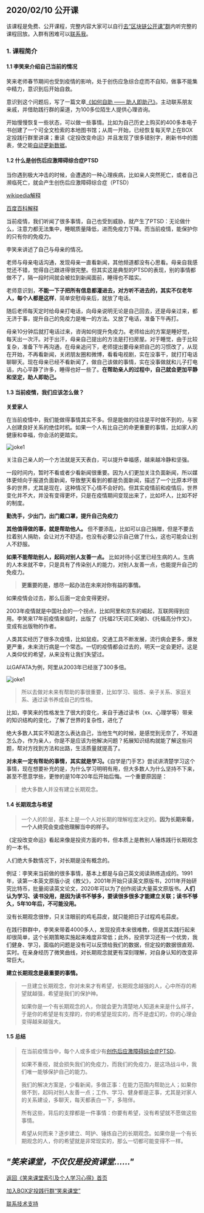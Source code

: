 ## 2020/02/10 公开课

该课程是免费、公开课程，完整内容大家可以自行[去“区块链公开课”群](/xiaolai-class-public.md)内听完整的课程回放。入群有困难可以[联系我](/contact-info.md)。

### 1. 课程简介

#### 1.1 李笑来介绍自己当前的情况

笑来老师春节期间也受到疫情的影响，处于创伤应急综合症而不自知，做事不能集中精力，意识到后开始自救。

意识到这个问题后，写了一篇文章[《如何自助 —— 助人即助己》](https://github.com/xiaolai/help-to-be-helped)。主动联系朋友亲戚，并借助践行群的渠道，为100多位陌生人提供心理咨询。

开始慢慢恢复一些状态，可以做一些事情。比如为自己历史上购买的400多本电子书创建了一个可全文检索的本地图书馆；从周一开始，已经恢复每天早上在BOX定投践行群里讲课；重读《定投改变命运》并且发现了很多错别字，刷新书中的图表，使之能[自动更新数据](https://github.com/xiaolai/regular-investing-in-box/tree/master/data)。

#### 1.2 什么是创伤后应激障碍综合症PTSD

当你遇到极大冲击的时候，会遭遇的一种心理疾病，比如亲人突然死亡，或者自己濒临死亡，就会产生创伤后应激障碍综合症（PTSD）

[wikipedia解释](https://zh.wikipedia.org/wiki/%E5%89%B5%E5%82%B7%E5%BE%8C%E5%A3%93%E5%8A%9B%E7%97%87%E5%80%99%E7%BE%A4)

[百度百科解释](https://baike.baidu.com/item/%E5%88%9B%E4%BC%A4%E5%90%8E%E5%BA%94%E6%BF%80%E9%9A%9C%E7%A2%8D)

当前疫情，我们听闻了很多事情，自己也受到威胁，就产生了PTSD：无论做什么，注意力都无法集中，睡眠质量降低，进而免疫力下降。而当前疫情，能保护你的只有你的免疫力。

李笑来讲述了自己与母亲的情况。

老师与母亲电话沟通，发现母亲一直看新闻，其他频道都没有心思看。母亲自我感觉还不错，觉得自己跟进得很完整。但其实这是典型的PTSD的表现，别的事情都做不了，隔一段时间就会被拉到新闻面前，睡得也不踏实。

老师意识到，**不能一下子把所有信息都灌进去，对方听不进去的，其实不仅老年人，每个人都是这样**，简单安慰母亲后，就放了电话。

随后老师每天定时给母亲打电话，向母亲说明无论是自己回去，还是母亲过来，都无济于事，提升自己的免疫力是唯一的方法。又放了电话，准备下午再打。

母亲10分钟后就打电话过来，咨询如何提升免疫力。老师给出的方案是睡好觉，每天出一次汗。对于出汗，母亲自己提出的方法是打扫房屋。对于睡觉，由于比较复杂，准备下午再沟通，在母亲追问下，老师提出要母亲把自己的习惯改了，从现在开始，不再看新闻，关闭朋友圈和微博，看看电视剧，实在没事干，就打打电话聊聊天。现在母亲已经不看新闻了，做自己该做的事情，实在没事做就和儿子打电话，内心平静了许多，睡得也好一些了。**在帮助亲人的过程中，自己就会更加平静和坚定，助人即助己。**

#### 1.3 当前疫情，我们应该怎么做？

**关爱家人**

在当前疫情中，我们能做得事情其实不多。但是能做的往往是平时做不到的，与家人创建良好关系的绝佳时机。如果一个人有比自己的命更重要的事情，比如家人的健康和幸福，你会活的更踏实。

![joke1](/xiaolai-main-course-public/images/20200211joke.jpg)

关注自己亲人的一个方法就是天天表白，可以提升幸福感，越来越冷静和坚强。

一段时间内，暂时不看或者少看新闻很重要。因为人们更加关注负面新闻，所以媒体更倾向于报道负面新闻，导致整天看到的都是负面新闻，描述了一个比原本坏很多的世界，尤其是现在，这种情况下心情不会好的。但其实疫情前和疫情后，世界变化并不大，并没有变得更坏，只是在疫情期间变现出来了，比如坏人，比如不好的制度。

**勤洗手，少出门，出门戴口罩，提升自己免疫力**

**其他值得做的事，就是帮助他人。** 但不要添乱，比如可以自己捐赠，但是不要去拉着别人捐助，会让对方不舒适，也没有必要公示自己做了什么，这也可能会让别人不舒服。

**如果不能帮助别人，起码对别人友善一点。** 比如对待小区里已经生病的人。生病的人本来就不幸，只是具有了传染别人的能力，对别人友善一点，也能提升自己的免疫力。

> **更重要的是，想尽一起办法在未来对你有益的事情。**

如果疫情会过去，那么后面一定会变得更好。

2003年疫情就是中国社会的一个拐点，比如阿里和京东的崛起，互联网得到应用。李笑来17年前疫情来临时，出版了《托福21天词汇突破》、《托福高分作文》，变成有出版物的作者。

人类其实经历了很多次疫情，比如鼠疫。交通工具不断发展，流行病会更多，爆发更严重，未来流行病是一个常态。一切的疫情都会过去的，明天一定会更好。这是人类仰仗的希望，从来没有让我们失望过。

以GAFATA为例，阿里从2003年已经涨了300多倍。

![joke1](/xiaolai-main-course-public/images/20200210-gafata-data.png)

> 所以去做对未来有帮助的事很重要，比如学习、锻炼、亲子关系、家庭关系、通过读书养成自己的性格。

比如，李笑来的性格发生了很大的变化，来自于通过读书（xx、心理学等）带来的知识结构的变化，了解了世界的复杂性，进化了

绝大多数人其实不知道怎么表达自己，当他生气的时候，是感觉到无奈了，不知道怎么办，作为亲人，你是不是应该为他解决问题？拓展知识结构就能了解这些问题，帮对方找到方法和出路，生活质量就提高了。

**对未来一定有帮助的事情，其实就是学习。**《自学是门手艺》尝试讲清楚学习这个事情，现在想要补充的是，为什么学习明明有用，但大多数人为什么坚持不下来，甚至不愿意学些，更惨的是10年20年后开始后悔。一个重要原因是：

> 绝大多数人并没有建立长期观念。

#### 1.4 长期观念与希望

> 一个人的阶层，基本上是一个人对长期的理解程度决定的。**因为长期来看，一个人终究会变成他理解当中的样子。**

《定投改变命运》看起来像是投资方面的书，但本质上是教别人锤炼践行长期观念的一本书。

人们绝大多数情况下，对长期是没有概念的。

例证：李笑来当前做的很多事情，基本上都是与自己英文阅读熟练造成的。1991年，读第一本英文原版小说《教父》，2001年开始只读英文原版书，2011年开始研究比特币，批量阅读英文论文，2020年可以为了创作阅读大量英文原版书。**人们认为学习、读书没用，是因为读书不够多，要读很多很多才能建立关联；读书不够久，5年10年后，不可能没用。**

没有长期观念很惨，只关注眼前的鸡毛蒜皮，就只能把日子过程鸡毛蒜皮。

在践行群群中，李笑来带着4000多人，发现投资本来很难教，但是其实践行起来却很简单，这个长期策略实施起来难度非常低；此外，投资学习还有一个优势，我们健身、学习，面临的问题是没有可以反馈给我们的数据，但定投的数据很直观、实时。在亲身经历了微笑曲线，对长期观念就更有深刻理解，对自身认知的改变非常巨大。


**建立长期观念是最重要的事情。**

> 一旦建立长期观念，你对未来才有希望，长期观念越强的人，心中所存的希望就越强，希望是我们的保护神。
>
> 如果你是一个有长期观念的人，你就会更为清楚地人知道未来是什么样子，于是你的希望是有支撑的，你的希望是现实的，而不是虚幻的，你的心理会变得越来越强大。

#### 1.5 总结

> 在当前疫情当中，每个人或多或少有[创伤后应激障碍综合症PTSD](https://baike.baidu.com/item/%E5%88%9B%E4%BC%A4%E5%90%8E%E5%BA%94%E6%BF%80%E9%9A%9C%E7%A2%8D)。
>
> 如果不重视，就会损失我们的免疫力，而我们的免疫力，是这场战斗中，我们唯一能够保护自己的能力。
>
> 我们的解决方案是，少看新闻，多做正事：在能力范围内帮助比人；如果你做不到，起码对别人友善一点；工作、学习、健身都是正事，尤其是对家人的关系建设，多聊天，每天都表白一下，多陪伴。
>
> 所有这些，背后的支撑都是一件事情：你要有希望，没有希望就不愿做这些事情。
>
> 希望从何而来？逐步建立、呵护、锤炼自己的长期观念。如果你是一个有长期观念的人，你的希望就是非常现实的，那么一切都可能变得不一样。

## ***"笑来课堂，不仅仅是投资课堂……"***

[返回《笑来课堂索引及个人学习心得》首页](/README.md)

[加入BOX定投践行群“笑来课堂”](/xiaolai-class.md)

[联系技术支持](/contact-info.md)

